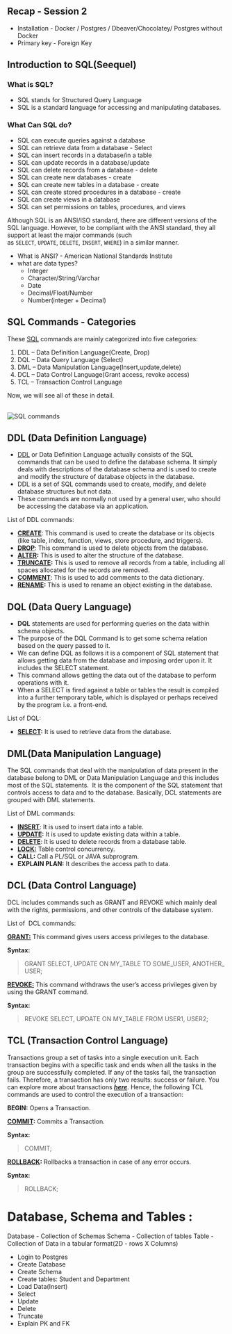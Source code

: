 ## Recap - Session 2
- Installation - Docker / Postgres / Dbeaver/Chocolatey/ Postgres without Docker
- Primary key - Foreign Key
## Introduction to SQL(Seequel)
 ### What is SQL?
- SQL stands for Structured Query Language
- SQL is a standard language for accessing and manipulating databases.
### What Can SQL do?
- SQL can execute queries against a database
- SQL can retrieve data from a database - Select
- SQL can insert records in a database/in a table
- SQL can update records in a database/update
- SQL can delete records from a database - delete
- SQL can create new databases - create
- SQL can create new tables in a database - create
- SQL can create stored procedures in a database - create
- SQL can create views in a database
- SQL can set permissions on tables, procedures, and views

Although SQL is an ANSI/ISO standard, there are different versions of the SQL language. However, to be compliant with the ANSI standard, they all support at least the major commands (such as `SELECT`, `UPDATE`, `DELETE`, `INSERT`, `WHERE`) in a similar manner.
 - What is ANSI? - American National Standards Institute
 - what are data types?
	 -  Integer
	 - Character/String/Varchar
	 - Date
	 - Decimal/Float/Number
	 - Number(integer + Decimal)
##  SQL Commands - Categories

These [SQL](https://www.geeksforgeeks.org/sql-concepts-and-queries/) commands are mainly categorized into five categories: 

1. DDL – Data Definition Language(Create, Drop)
2. DQL – Data Query Language (Select)
3. DML – Data Manipulation Language(Insert,update,delete)
4. DCL – Data Control Language(Grant access, revoke access)
5. TCL – Transaction Control Language

Now, we will see all of these in detail.  
 

![SQL commands](https://media.geeksforgeeks.org/wp-content/uploads/20210920153429/new.png)

## ****DDL (Data Definition Language)****

- [DDL](https://www.geeksforgeeks.org/features-of-structured-query-language-sql/) or Data Definition Language actually consists of the SQL commands that can be used to define the database schema. It simply deals with descriptions of the database schema and is used to create and modify the structure of database objects in the database. 
- DDL is a set of SQL commands used to create, modify, and delete database structures but not data. 
- These commands are normally not used by a general user, who should be accessing the database via an application.

List of DDL commands: 

- [****CREATE****](https://www.geeksforgeeks.org/sql-create/): This command is used to create the database or its objects (like table, index, function, views, store procedure, and triggers).
- [****DROP****](https://www.geeksforgeeks.org/sql-drop-truncate/): This command is used to delete objects from the database.
- [****ALTER****](https://www.geeksforgeeks.org/sql-alter-add-drop-modify/)****:**** This is used to alter the structure of the database.
- [****TRUNCATE****](https://www.geeksforgeeks.org/sql-drop-truncate/)****:**** This is used to remove all records from a table, including all spaces allocated for the records are removed.
- [****COMMENT****](https://www.geeksforgeeks.org/sql-comments/): This is used to add comments to the data dictionary.
- [****RENAME****](https://www.geeksforgeeks.org/sql-alter-rename/)****:**** This is used to rename an object existing in the database.

## ****DQL (Data Query Language)****

- ****DQL**** statements are used for performing queries on the data within schema objects.
- The purpose of the DQL Command is to get some schema relation based on the query passed to it.
- We can define DQL as follows it is a component of SQL statement that allows getting data from the database and imposing order upon it. It includes the SELECT statement.
- This command allows getting the data out of the database to perform operations with it.
- When a SELECT is fired against a table or tables the result is compiled into a further temporary table, which is displayed or perhaps received by the program i.e. a front-end.

List of DQL: 

- [****SELECT****](https://www.geeksforgeeks.org/sql-select-clause/)****:**** It is used to retrieve data from the database.

## ****DML(Data Manipulation Language)****

The SQL commands that deal with the manipulation of data present in the database belong to DML or Data Manipulation Language and this includes most of the SQL statements. 
It is the component of the SQL statement that controls access to data and to the database.
Basically, DCL statements are grouped with DML statements.

List of DML commands: 

- [****INSERT****](https://www.geeksforgeeks.org/sql-insert-statement/): It is used to insert data into a table.
- [****UPDATE****](https://www.geeksforgeeks.org/sql-update-statement/)****:**** It is used to update existing data within a table.
- [****DELETE****](https://www.geeksforgeeks.org/sql-delete-statement/): It is used to delete records from a database table.
- [****LOCK:****](https://www.geeksforgeeks.org/sql-lock-table/) Table control concurrency.
- ****CALL:**** Call a PL/SQL or JAVA subprogram.
- ****EXPLAIN PLAN:**** It describes the access path to data.

## ****DCL (Data Control Language)****

DCL includes commands such as GRANT and REVOKE which mainly deal with the rights, permissions, and other controls of the database system. 

List of  DCL commands: 

[****GRANT:****](https://www.geeksforgeeks.org/mysql-grant-revoke-privileges/) This command gives users access privileges to the database.

****Syntax:****

> GRANT SELECT, UPDATE ON MY_TABLE TO SOME_USER, ANOTHER_USER;  

[****REVOKE:****](https://www.geeksforgeeks.org/difference-between-grant-and-revoke/) This command withdraws the user’s access privileges given by using the GRANT command.

****Syntax:****

> REVOKE SELECT, UPDATE ON MY_TABLE FROM USER1, USER2;  

## ****TCL (Transaction Control Language)****

Transactions group a set of tasks into a single execution unit. Each transaction begins with a specific task and ends when all the tasks in the group are successfully completed. If any of the tasks fail, the transaction fails. Therefore, a transaction has only two results: success or failure. You can explore more about transactions [_****here****_](https://www.geeksforgeeks.org/sql-transactions/). Hence, the following TCL commands are used to control the execution of a transaction: 

****BEGIN:**** Opens a Transaction.

[****COMMIT****](https://www.geeksforgeeks.org/sql-transactions/)****:**** Commits a Transaction.

****Syntax:****

> COMMIT;  

[****ROLLBACK****](https://www.geeksforgeeks.org/sql-transactions/)****:**** Rollbacks a transaction in case of any error occurs.

****Syntax:****

> ROLLBACK;

# Database, Schema and Tables :
Database - Collection of Schemas
Schema - Collection of tables
Table - Collection of Data in a tabular format(2D - rows X Columns)
 - Login to Postgres
 - Create Database 
 - Create Schema
 - Create tables: Student and Department
 - Load Data(Insert)
 - Select
 - Update 
 - Delete
 - Truncate
 - Explain PK and FK
